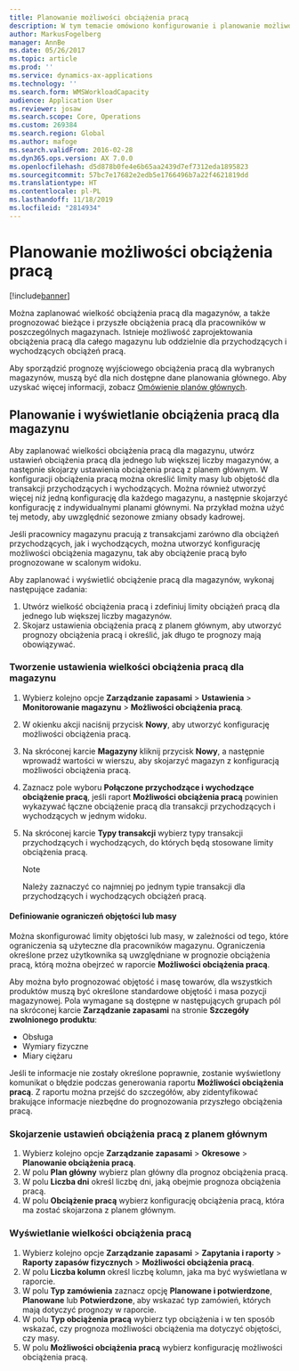 ```yaml
---
title: Planowanie możliwości obciążenia pracą
description: W tym temacie omówiono konfigurowanie i planowanie możliwości obciążenia pracą dla pracowników w magazynie lub dla całego magazynu.
author: MarkusFogelberg
manager: AnnBe
ms.date: 05/26/2017
ms.topic: article
ms.prod: ''
ms.service: dynamics-ax-applications
ms.technology: ''
ms.search.form: WMSWorkloadCapacity
audience: Application User
ms.reviewer: josaw
ms.search.scope: Core, Operations
ms.custom: 269384
ms.search.region: Global
ms.author: mafoge
ms.search.validFrom: 2016-02-28
ms.dyn365.ops.version: AX 7.0.0
ms.openlocfilehash: d5d878b0fe4e6b65aa2439d7ef7312eda1895823
ms.sourcegitcommit: 57bc7e17682e2edb5e1766496b7a22f4621819dd
ms.translationtype: HT
ms.contentlocale: pl-PL
ms.lasthandoff: 11/18/2019
ms.locfileid: "2814934"
---
```

# <a name="schedule-workload-capacity"></a>Planowanie możliwości obciążenia pracą

[!include[banner](../includes/banner.md)]

Można zaplanować wielkość obciążenia pracą dla magazynów, a także prognozować bieżące i przyszłe obciążenia pracą dla pracowników w poszczególnych magazynach. Istnieje możliwość zaprojektowania obciążenia pracą dla całego magazynu lub oddzielnie dla przychodzących i wychodzących obciążeń pracą.

Aby sporządzić prognozę wyjściowego obciążenia pracą dla wybranych magazynów, muszą być dla nich dostępne dane planowania głównego. Aby uzyskać więcej informacji, zobacz [Omówienie planów głównych](../master-planning/master-plans.md).

## <a name="schedule-and-view-workloads-for-a-warehouse"></a>Planowanie i wyświetlanie obciążenia pracą dla magazynu

Aby zaplanować wielkości obciążenia pracą dla magazynu, utwórz ustawień obciążenia pracą dla jednego lub większej liczby magazynów, a następnie skojarzy ustawienia obciążenia pracą z planem głównym. W konfiguracji obciążenia pracą można określić limity masy lub objętość dla transakcji przychodzących i wychodzących. Można również utworzyć więcej niż jedną konfigurację dla każdego magazynu, a następnie skojarzyć konfigurację z indywidualnymi planami głównymi. Na przykład można użyć tej metody, aby uwzględnić sezonowe zmiany obsady kadrowej.

Jeśli pracownicy magazynu pracują z transakcjami zarówno dla obciążeń przychodzących, jak i wychodzących, można utworzyć konfigurację możliwości obciążenia magazynu, tak aby obciążenie pracą było prognozowane w scalonym widoku.

Aby zaplanować i wyświetlić obciążenie pracą dla magazynów, wykonaj następujące zadania:

1. Utwórz wielkość obciążenia pracą i zdefiniuj limity obciążeń pracą dla jednego lub większej liczby magazynów.
2. Skojarz ustawienia obciążenia pracą z planem głównym, aby utworzyć prognozy obciążenia pracą i określić, jak długo te prognozy mają obowiązywać.

### <a name="create-a-workload-capacity-setup-for-a-warehouse"></a>Tworzenie ustawienia wielkości obciążenia pracą dla magazynu

1. Wybierz kolejno opcje **Zarządzanie zapasami** \> **Ustawienia** \> **Monitorowanie magazynu** \> **Możliwości obciążenia pracą**.
2. W okienku akcji naciśnij przycisk **Nowy**, aby utworzyć konfigurację możliwości obciążenia pracą.
3. Na skróconej karcie **Magazyny** kliknij przycisk **Nowy**, a następnie wprowadź wartości w wierszu, aby skojarzyć magazyn z konfiguracją możliwości obciążenia pracą.
4. Zaznacz pole wyboru **Połączone przychodzące i wychodzące obciążenie pracą**, jeśli raport **Możliwości obciążenia pracą** powinien wykazywać łączne obciążenie pracą dla transakcji przychodzących i wychodzących w jednym widoku.
5. Na skróconej karcie **Typy transakcji** wybierz typy transakcji przychodzących i wychodzących, do których będą stosowane limity obciążenia pracą.

    > [!NOTE]
    > Należy zaznaczyć co najmniej po jednym typie transakcji dla przychodzących i wychodzących obciążeń pracą.

#### <a name="define-limits-for-volume-or-weight"></a>Definiowanie ograniczeń objętości lub masy

Można skonfigurować limity objętości lub masy, w zależności od tego, które ograniczenia są użyteczne dla pracowników magazynu. Ograniczenia określone przez użytkownika są uwzględniane w prognozie obciążenia pracą, którą można obejrzeć w raporcie **Możliwości obciążenia pracą**.

Aby można było prognozować objętość i masę towarów, dla wszystkich produktów muszą być określone standardowe objętość i masa pozycji magazynowej. Pola wymagane są dostępne w następujących grupach pól na skróconej karcie **Zarządzanie zapasami** na stronie **Szczegóły zwolnionego produktu**:

- Obsługa
- Wymiary fizyczne
- Miary ciężaru

Jeśli te informacje nie zostały określone poprawnie, zostanie wyświetlony komunikat o błędzie podczas generowania raportu **Możliwości obciążenia pracą**. Z raportu można przejść do szczegółów, aby zidentyfikować brakujące informacje niezbędne do prognozowania przyszłego obciążenia pracą.

### <a name="associate-a-workload-capacity-setup-with-a-master-plan"></a>Skojarzenie ustawień obciążenia pracą z planem głównym

1. Wybierz kolejno opcje **Zarządzanie zapasami** \> **Okresowe** \> **Planowanie obciążenia pracą**.
2. W polu **Plan główny** wybierz plan główny dla prognoz obciążenia pracą.
3. W polu **Liczba dni** określ liczbę dni, jaką obejmie prognoza obciążenia pracą.
4. W polu **Obciążenie pracą** wybierz konfigurację obciążenia pracą, która ma zostać skojarzona z planem głównym.

### <a name="view-workload-capacity"></a>Wyświetlanie wielkości obciążenia pracą

1. Wybierz kolejno opcje **Zarządzanie zapasami** \> **Zapytania i raporty** \> **Raporty zapasów fizycznych** \> **Możliwości obciążenia pracą**.
2. W polu **Liczba kolumn** określ liczbę kolumn, jaka ma być wyświetlana w raporcie.
3. W polu **Typ zamówienia** zaznacz opcję **Planowane i potwierdzone**, **Planowane** lub **Potwierdzone**, aby wskazać typ zamówień, których mają dotyczyć prognozy w raporcie.
4. W polu **Typ obciążenia pracą** wybierz typ obciążenia i w ten sposób wskazać, czy prognoza możliwości obciążenia ma dotyczyć objętości, czy masy.
5. W polu **Możliwości obciążenia pracą** wybierz konfigurację możliwości obciążenia pracą.
